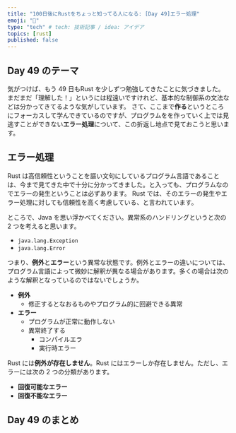 ```yaml
---
title: "100日後にRustをちょっと知ってる人になる: [Day 49]エラー処理"
emoji: "🦀"
type: "tech" # tech: 技術記事 / idea: アイデア
topics: [rust]
published: false
---
```

## Day 49 のテーマ

気がつけば、もう 49 日もRust を少しずつ勉強してきたことに気づきました。まだまだ「理解した！」というには程遠いですけれど、基本的な制御系の文法などは分かってきてるような気がしています。
さて、ここまで**作る**というところにフォーカスして学んできているのですが、プログラムをを作っていく上では見逃すことができない**エラー処理**について、この折返し地点で見ておこうと思います。

## エラー処理

Rust は高信頼性ということを謳い文句にしているプログラム言語であることは、今まで見てきた中で十分に分かってきました。と入っても、プログラムなのでエラーの発生ということは必ずあります。
Rust では、そのエラーの発生やエラー処理に対しても信頼性を高く考慮している、と言われています。

ところで、Java を思い浮かべてください。異常系のハンドリングというと次の 2 つを考えると思います。

- `java.lang.Exception`
- `java.lang.Error`

つまり、**例外**と**エラー**という異常な状態です。例外とエラーの違いについては、プログラム言語によって微妙に解釈が異なる場合があります。多くの場合は次のような解釈となっているのではないでしょうか。

- **例外**
  - 修正するとなおるものやプログラム的に回避できる異常
- **エラー**
  - プログラムが正常に動作しない
  - 異常終了する
    - コンパイルエラ
    - 実行時エラー

Rust には**例外が存在しません**。Rust にはエラーしか存在しません。ただし、エラーには次の 2 つの分類があります。

- **回復可能なエラー**
- **回復不能なエラー**

## Day 49 のまとめ

